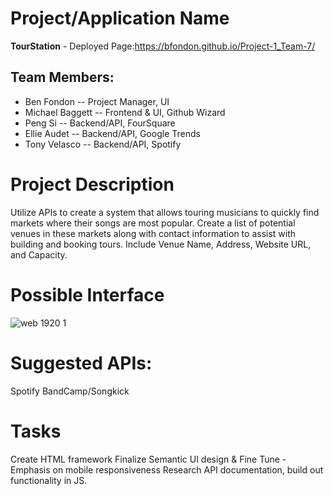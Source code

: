 # Project/Application Name
**TourStation** - Deployed Page:https://bfondon.github.io/Project-1_Team-7/

## Team Members:
* Ben Fondon -- Project Manager, UI
* Michael Baggett -- Frontend & UI, Github Wizard
* Peng Si -- Backend/API, FourSquare
* Ellie Audet -- Backend/API, Google Trends
* Tony Velasco -- Backend/API, Spotify

# Project Description
Utilize APIs to create a system that allows touring musicians to quickly find markets where their songs are most popular.
Create a list of potential venues in these markets along with contact information to assist with building and booking tours. Include Venue 
Name, Address, Website URL, and Capacity.

# Possible Interface
![web 1920 1](https://user-images.githubusercontent.com/44389263/48157464-4aef4780-e295-11e8-82ff-c5428912b59e.png)

# Suggested APIs:
Spotify
BandCamp/Songkick

# Tasks
Create HTML framework
Finalize Semantic UI design & Fine Tune - Emphasis on mobile responsiveness
Research API documentation, build out functionality in JS.
